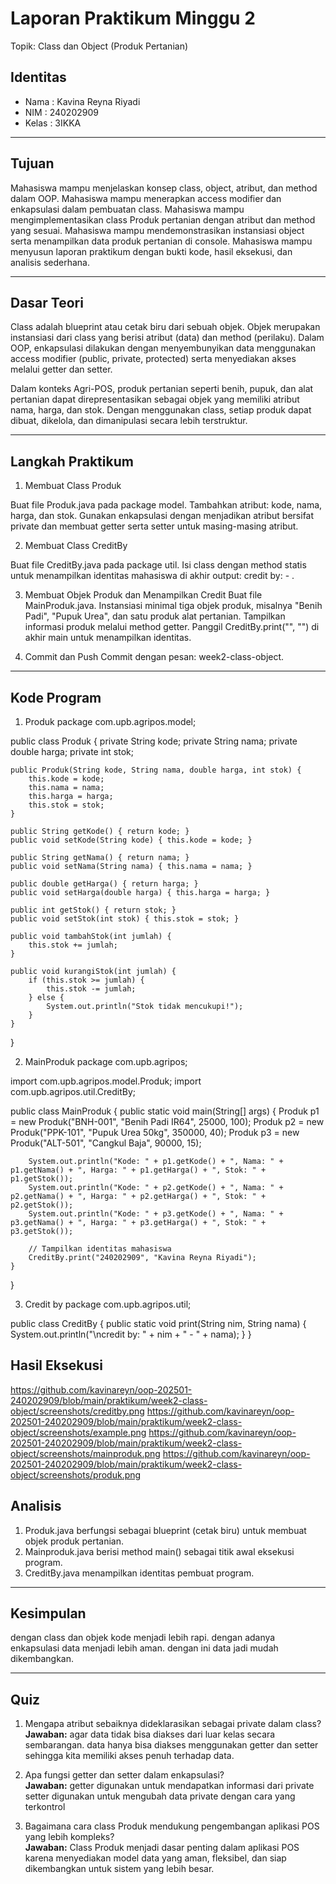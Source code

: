 # Laporan Praktikum Minggu 2
Topik: Class dan Object (Produk Pertanian)

## Identitas
- Nama  : Kavina Reyna Riyadi
- NIM   : 240202909
- Kelas : 3IKKA

---

## Tujuan
Mahasiswa mampu menjelaskan konsep class, object, atribut, dan method dalam OOP.
Mahasiswa mampu menerapkan access modifier dan enkapsulasi dalam pembuatan class.
Mahasiswa mampu mengimplementasikan class Produk pertanian dengan atribut dan method yang sesuai.
Mahasiswa mampu mendemonstrasikan instansiasi object serta menampilkan data produk pertanian di console.
Mahasiswa mampu menyusun laporan praktikum dengan bukti kode, hasil eksekusi, dan analisis sederhana.

---

## Dasar Teori
Class adalah blueprint atau cetak biru dari sebuah objek. Objek merupakan instansiasi dari class yang berisi atribut (data) dan method (perilaku). Dalam OOP, enkapsulasi dilakukan dengan menyembunyikan data menggunakan access modifier (public, private, protected) serta menyediakan akses melalui getter dan setter.

Dalam konteks Agri-POS, produk pertanian seperti benih, pupuk, dan alat pertanian dapat direpresentasikan sebagai objek yang memiliki atribut nama, harga, dan stok. Dengan menggunakan class, setiap produk dapat dibuat, dikelola, dan dimanipulasi secara lebih terstruktur.

---

## Langkah Praktikum
1. Membuat Class Produk

Buat file Produk.java pada package model.
Tambahkan atribut: kode, nama, harga, dan stok.
Gunakan enkapsulasi dengan menjadikan atribut bersifat private dan membuat getter serta setter untuk masing-masing atribut.

2. Membuat Class CreditBy

Buat file CreditBy.java pada package util.
Isi class dengan method statis untuk menampilkan identitas mahasiswa di akhir output: credit by: <NIM> - <Nama>.

3. Membuat Objek Produk dan Menampilkan Credit
Buat file MainProduk.java.
Instansiasi minimal tiga objek produk, misalnya "Benih Padi", "Pupuk Urea", dan satu produk alat pertanian.
Tampilkan informasi produk melalui method getter.
Panggil CreditBy.print("<NIM>", "<Nama>") di akhir main untuk menampilkan identitas.

4. Commit dan Push
Commit dengan pesan: week2-class-object.
---

## Kode Program
1. Produk
package com.upb.agripos.model;

public class Produk {
    private String kode;
    private String nama;
    private double harga;
    private int stok;

    public Produk(String kode, String nama, double harga, int stok) {
        this.kode = kode;
        this.nama = nama;
        this.harga = harga;
        this.stok = stok;
    }

    public String getKode() { return kode; }
    public void setKode(String kode) { this.kode = kode; }

    public String getNama() { return nama; }
    public void setNama(String nama) { this.nama = nama; }

    public double getHarga() { return harga; }
    public void setHarga(double harga) { this.harga = harga; }

    public int getStok() { return stok; }
    public void setStok(int stok) { this.stok = stok; }

    public void tambahStok(int jumlah) {
        this.stok += jumlah;
    }

    public void kurangiStok(int jumlah) {
        if (this.stok >= jumlah) {
            this.stok -= jumlah;
        } else {
            System.out.println("Stok tidak mencukupi!");
        }
    }
}

2. MainProduk
package com.upb.agripos;

import com.upb.agripos.model.Produk;
import com.upb.agripos.util.CreditBy;

public class MainProduk {
    public static void main(String[] args) {
        Produk p1 = new Produk("BNH-001", "Benih Padi IR64", 25000, 100);
        Produk p2 = new Produk("PPK-101", "Pupuk Urea 50kg", 350000, 40);
        Produk p3 = new Produk("ALT-501", "Cangkul Baja", 90000, 15);

        System.out.println("Kode: " + p1.getKode() + ", Nama: " + p1.getNama() + ", Harga: " + p1.getHarga() + ", Stok: " + p1.getStok());
        System.out.println("Kode: " + p2.getKode() + ", Nama: " + p2.getNama() + ", Harga: " + p2.getHarga() + ", Stok: " + p2.getStok());
        System.out.println("Kode: " + p3.getKode() + ", Nama: " + p3.getNama() + ", Harga: " + p3.getHarga() + ", Stok: " + p3.getStok());

        // Tampilkan identitas mahasiswa
        CreditBy.print("240202909", "Kavina Reyna Riyadi");
    }
}

3. Credit by
package com.upb.agripos.util;

public class CreditBy {
    public static void print(String nim, String nama) {
        System.out.println("\ncredit by: " + nim + " - " + nama);
    }
}

## Hasil Eksekusi
https://github.com/kavinareyn/oop-202501-240202909/blob/main/praktikum/week2-class-object/screenshots/creditby.png
https://github.com/kavinareyn/oop-202501-240202909/blob/main/praktikum/week2-class-object/screenshots/example.png
https://github.com/kavinareyn/oop-202501-240202909/blob/main/praktikum/week2-class-object/screenshots/mainproduk.png
https://github.com/kavinareyn/oop-202501-240202909/blob/main/praktikum/week2-class-object/screenshots/produk.png

## Analisis
1. Produk.java berfungsi sebagai blueprint (cetak biru) untuk membuat objek produk pertanian.
2. Mainproduk.java berisi method main() sebagai titik awal eksekusi program.
3. CreditBy.java menampilkan identitas pembuat program.
---

## Kesimpulan
dengan class dan objek kode menjadi lebih rapi. dengan adanya enkapsulasi data menjadi lebih aman. dengan ini data jadi mudah dikembangkan.

---

## Quiz
1. Mengapa atribut sebaiknya dideklarasikan sebagai private dalam class?  
   **Jawaban:** agar data tidak bisa diakses dari luar kelas secara sembarangan. data hanya bisa diakses menggunakan getter dan setter sehingga kita memiliki akses penuh terhadap data.

2. Apa fungsi getter dan setter dalam enkapsulasi?  
   **Jawaban:** getter digunakan untuk mendapatkan informasi dari private
   setter digunakan untuk mengubah data private dengan cara yang terkontrol

4. Bagaimana cara class Produk mendukung pengembangan aplikasi POS yang lebih kompleks?  
   **Jawaban:** Class Produk menjadi dasar penting dalam aplikasi POS karena menyediakan model data yang aman, fleksibel, dan siap dikembangkan untuk sistem yang lebih besar. 
